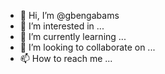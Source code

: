 - 👋 Hi, I’m @gbengabams
- 👀 I’m interested in ...
- 🌱 I’m currently learning ...
- 💞️ I’m looking to collaborate on ...
- 📫 How to reach me ...

<!---
gbengabams/gbengabams is a ✨ special ✨ repository because its `README.md` (this file) appears on your GitHub profile.
You can click the Preview link to take a look at your changes.
--->
